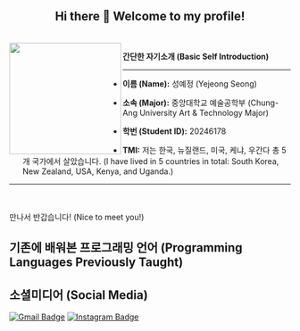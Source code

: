 <div align="center">
  
## Hi there 👋 Welcome to my profile!
</div>
<br>
<!--![KakaoTalk_20241113_193246928_03](https://github.com/user-attachments/assets/e02b71c4-df1a-4fb2-bac7-d502d986a088)-->
<img align="left" src="https://github.com/user-attachments/assets/e02b71c4-df1a-4fb2-bac7-d502d986a088" width="200">

**간단한 자기소개 (Basic Self Introduction)**
<hr>

- **이름 (Name):** 성예정 (Yejeong Seong)

- **소속 (Major):** 중앙대학교 예술공학부 (Chung-Ang University Art & Technology Major)

- **학번 (Student ID):** 20246178

- **TMI:** 저는 한국, 뉴질랜드, 미국, 케냐, 우간다 총 5개 국가에서 살았습니다. (I have lived in 5 countries in total: South Korea, New Zealand, USA, Kenya, and Uganda.)

<hr>
<br>
<br>
만나서 반갑습니다! (Nice to meet you!)

## 기존에 배워본 프로그래밍 언어 (Programming Languages Previously Taught)

## 소셜미디어 (Social Media)
[![Gmail Badge](https://img.shields.io/badge/Gmail-d14836?style=flat-square&logo=Gmail&logoColor=white&link=mailto:syejeong1207@gmail.com)](mailto:syejeong1207@gmail.com)
[![Instagram Badge](https://img.shields.io/badge/Instagram-e4405f?style=flat-square&logo=instagram&logoColor=white&link=https%3A%2F%2Fwww.instagram.com%2Flyseong_04%2F)](https://www.instagram.com/lyseong_04/)

<!--
**slauren1207/slauren1207** is a ✨ _special_ ✨ repository because its `README.md` (this file) appears on your GitHub profile.

Here are some ideas to get you started:

- 🔭 I’m currently working on ...
- 🌱 I’m currently learning ...
- 👯 I’m looking to collaborate on ...
- 🤔 I’m looking for help with ...
- 💬 Ask me about ...
- 📫 How to reach me: ...
- 😄 Pronouns: ...
- ⚡ Fun fact: ...
-->
